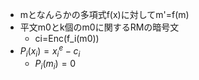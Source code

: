 
- mとなんらかの多項式f(x)に対してm'=f(m)
- 平文m0とk個のm0に関するRMの暗号文
    - ci=Enc(f_i(m0))
- $P_i(x_i) = x_i^e - c_i$
    - $P_i(m_i) = 0$
